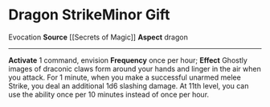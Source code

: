 ﻿---
element: null
id: '75'
item_category: Relics
name: Dragon Strike
prerequisite: null
rarity: Common
school: Evocation
source: '[[DATABASE/source/Secrets of Magic|Secrets of Magic]]'
trait:
- '[[DATABASE/trait/Evocation|Evocation]]'
type: Relic Minor Gift

---
# Dragon Strike<span class="item-type">Minor Gift</span>

<span class="item-trait">Evocation</span>
**Source** [[Secrets of Magic]] 
**Aspect** dragon

---
**Activate** <span class="action-icon">1</span> command, envision **Frequency** once per hour; **Effect** Ghostly images of draconic claws form around your hands and linger in the air when you attack. For 1 minute, when you make a successful unarmed melee Strike, you deal an additional 1d6 slashing damage. At 11th level, you can use the ability once per 10 minutes instead of once per hour.
